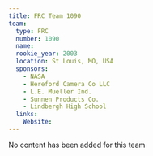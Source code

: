 ```yaml
---
title: FRC Team 1090
team:
  type: FRC
  number: 1090
  name: 
  rookie_year: 2003
  location: St Louis, MO, USA
  sponsors:
    - NASA
    - Hereford Camera Co LLC
    - L.E. Mueller Ind.
    - Sunnen Products Co.
    - Lindbergh High School
  links:
    Website: 
---
```

No content has been added for this team
